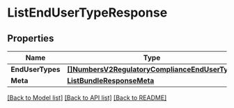 # ListEndUserTypeResponse

## Properties

Name | Type | Description | Notes
------------ | ------------- | ------------- | -------------
**EndUserTypes** | [**[]NumbersV2RegulatoryComplianceEndUserType**](NumbersV2RegulatoryComplianceEndUserType.md) |  |[optional] 
**Meta** | [**ListBundleResponseMeta**](ListBundleResponseMeta.md) |  |[optional] 

[[Back to Model list]](../README.md#documentation-for-models) [[Back to API list]](../README.md#documentation-for-api-endpoints) [[Back to README]](../README.md)


